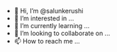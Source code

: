 - 👋 Hi, I’m @salunkerushi
- 👀 I’m interested in ...
- 🌱 I’m currently learning ...
- 💞️ I’m looking to collaborate on ...
- 📫 How to reach me ...

<!---
salunkerushi/salunkerushi is a ✨ special ✨ repository because its `README.md` (this file) appears on your GitHub profile.
You can click the Preview link to take a look at your changes.
--->
